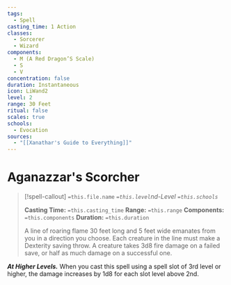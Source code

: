 ```yaml
---
tags:
  - Spell
casting_time: 1 Action
classes:
  - Sorcerer
  - Wizard
components:
  - M (A Red Dragon’S Scale)
  - S
  - V
concentration: false
duration: Instantaneous
icon: LiWand2
level: 2
range: 30 Feet
ritual: false
scales: true
schools:
  - Evocation
sources:
  - "[[Xanathar's Guide to Everything]]"
---
```


# Aganazzar's Scorcher

>[!spell-callout] `=this.file.name`
>*`=this.level`nd-Level `=this.schools`*
>
>**Casting Time:** `=this.casting_time`
>**Range:** `=this.range`
>**Components:** `=this.components`
>**Duration:** `=this.duration`
>
>A line of roaring flame 30 feet long and 5 feet wide emanates from you in a direction you choose. Each creature in the line must make a Dexterity saving throw. A creature takes 3d8 fire damage on a failed save, or half as much damage on a successful one.
>
>
***At Higher Levels.*** When you cast this spell using a spell slot of 3rd level or higher, the damage increases by 1d8 for each slot level above 2nd.
